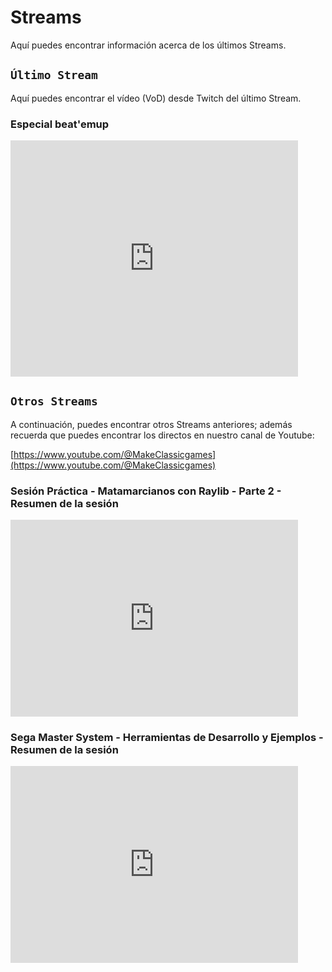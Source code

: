 # Streams

Aquí puedes encontrar información acerca de los últimos Streams.

## ```Último Stream```

Aquí puedes encontrar el vídeo (VoD) desde Twitch del último Stream.

### Especial beat'emup

<iframe src="https://player.twitch.tv/?video=2315724528&parent=makeclassicgames.dev" frameborder="0" allowfullscreen="true" scrolling="no" height="378" width="460"></iframe>

<p></p>

## ```Otros Streams```

A continuación, puedes encontrar otros Streams anteriores; además recuerda que puedes encontrar los directos en nuestro canal de Youtube:

[https://www.youtube.com/@MakeClassicgames](https://www.youtube.com/@MakeClassicgames)

<p></p>

### Sesión Práctica - Matamarcianos con Raylib - Parte 2 - Resumen de la sesión

<iframe width="460" height="315" src="https://www.youtube.com/embed/lj_lYC3P9i8?si=QnNcqZATPEZNBm4i" title="YouTube video player" frameborder="0" allow="accelerometer; autoplay; clipboard-write; encrypted-media; gyroscope; picture-in-picture; web-share" referrerpolicy="strict-origin-when-cross-origin" allowfullscreen></iframe>
<p></p>

### Sega Master System - Herramientas de Desarrollo y Ejemplos - Resumen de la sesión

<iframe width="460" height="315" src="https://www.youtube.com/embed/Tug6xDlR_x0?si=1rOGpK6l_4JvkyPo" title="YouTube video player" frameborder="0" allow="accelerometer; autoplay; clipboard-write; encrypted-media; gyroscope; picture-in-picture; web-share" referrerpolicy="strict-origin-when-cross-origin" allowfullscreen></iframe>

